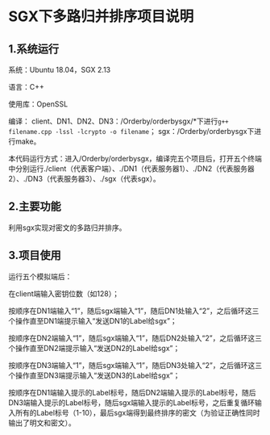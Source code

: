 # SGX下多路归并排序项目说明

## 1.系统运行

系统：Ubuntu 18.04，SGX 2.13

语言：C++

使用库：OpenSSL

编译：
client、DN1、DN2、DN3：/Orderby/orderbysgx/*下进行`g++ filename.cpp -lssl -lcrypto -o filename`；
sgx：/Orderby/orderbysgx下进行make。

本代码运行方式：进入/Orderby/orderbysgx，编译完五个项目后，打开五个终端中分别运行./client（代表客户端）、./DN1（代表服务器1）、./DN2（代表服务器2）、./DN3（代表服务器3）、./sgx（代表sgx）。

## 2.主要功能

利用sgx实现对密文的多路归并排序。

## 3.项目使用

运行五个模拟端后：

在client端输入密钥位数（如128）；

按顺序在DN1端输入“1”，随后sgx端输入“1”，随后DN1处输入“2”，之后循环这三个操作直至DN1端提示输入“发送DN1的Label给sgx”；

按顺序在DN2端输入“1”，随后sgx端输入“1”，随后DN2处输入“2”，之后循环这三个操作直至DN2端提示输入“发送DN2的Label给sgx”；

按顺序在DN3端输入“1”，随后sgx端输入“1”，随后DN3处输入“2”，之后循环这三个操作直至DN3端提示输入“发送DN3的Label给sgx”；

按顺序在DN1端输入提示的Label标号，随后DN2端输入提示的Label标号，随后DN3端输入提示的Label标号，随后sgx端输入提示的Label标号，之后重复循环输入所有的Label标号（1-10），最后sgx端得到最终排序的密文（为验证正确性同时输出了明文和密文）。